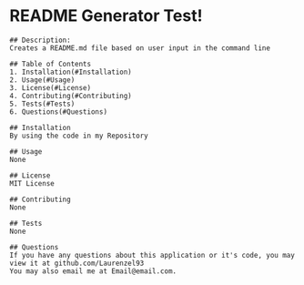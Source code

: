 # README Generator Test!

    ## Description: 
    Creates a README.md file based on user input in the command line
    
    ## Table of Contents
    1. Installation(#Installation)
    2. Usage(#Usage)
    3. License(#License)
    4. Contributing(#Contributing)
    5. Tests(#Tests)
    6. Questions(#Questions)
    
    ## Installation
    By using the code in my Repository

    ## Usage
    None

    ## License
    MIT License

    ## Contributing
    None

    ## Tests
    None

    ## Questions
    If you have any questions about this application or it's code, you may view it at github.com/Laurenzel93 
    You may also email me at Email@email.com. 